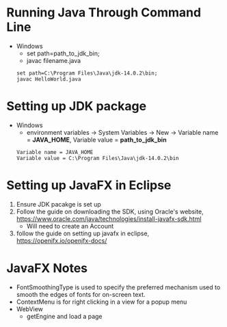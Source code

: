 # Running Java Through Command Line
- Windows
    - set path=path_to_jdk_bin;
    - javac filename.java
    ``` 
    set path=C:\Program Files\Java\jdk-14.0.2\bin; 
    javac HelloWorld.java
    ```
# Setting up JDK package
- Windows
    - environment variables -> System Variables -> New -> Variable name = **JAVA_HOME**, Variable value = **path_to_jdk_bin**
    ```
    Variable name = JAVA_HOME
    Variable value = C:\Program Files\Java\jdk-14.0.2\bin 
    ```
# Setting up JavaFX in Eclipse 
1) Ensure JDK pacakge is set up
2) Follow the guide on downloading the SDK, using Oracle's website, https://www.oracle.com/java/technologies/install-javafx-sdk.html
    - Will need to create an Account
3) follow the guide on setting up javafx in eclipse, https://openjfx.io/openjfx-docs/

# JavaFX Notes
- FontSmoothingType is used to specify the preferred mechanism used to smooth the edges of fonts for on-screen text.
- ContextMenu is for right clicking in a view for a popup menu
- WebView
    - getEngine and load a page
    
